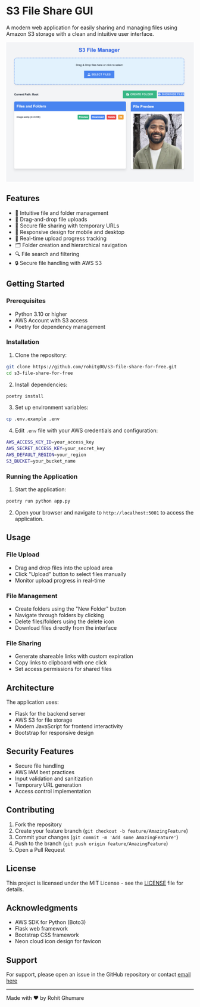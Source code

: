 # S3 File Share GUI

A modern web application for easily sharing and managing files using Amazon S3 storage with a clean and intuitive user interface.

![S3 File Share GUI Screenshot](static/img/screenshot.png)

## Features

- 📁 Intuitive file and folder management
- 🔄 Drag-and-drop file uploads
- 🔗 Secure file sharing with temporary URLs
- 📱 Responsive design for mobile and desktop
- 🎯 Real-time upload progress tracking
- 🗂️ Folder creation and hierarchical navigation
- 🔍 File search and filtering
- 🔒 Secure file handling with AWS S3

## Getting Started

### Prerequisites

- Python 3.10 or higher
- AWS Account with S3 access
- Poetry for dependency management

### Installation

1. Clone the repository: 
```bash
git clone https://github.com/rohitg00/s3-file-share-for-free.git
cd s3-file-share-for-free
```
2. Install dependencies:
```bash
poetry install
```
3. Set up environment variables:
```bash
cp .env.example .env
```
4. Edit `.env` file with your AWS credentials and configuration:
```bash
AWS_ACCESS_KEY_ID=your_access_key
AWS_SECRET_ACCESS_KEY=your_secret_key
AWS_DEFAULT_REGION=your_region
S3_BUCKET=your_bucket_name
```
### Running the Application

1. Start the application:
```bash
poetry run python app.py
```
2. Open your browser and navigate to `http://localhost:5001` to access the application.


## Usage

### File Upload
- Drag and drop files into the upload area
- Click "Upload" button to select files manually
- Monitor upload progress in real-time

### File Management
- Create folders using the "New Folder" button
- Navigate through folders by clicking
- Delete files/folders using the delete icon
- Download files directly from the interface

### File Sharing
- Generate shareable links with custom expiration
- Copy links to clipboard with one click
- Set access permissions for shared files

## Architecture

The application uses:
- Flask for the backend server
- AWS S3 for file storage
- Modern JavaScript for frontend interactivity
- Bootstrap for responsive design

## Security Features

- Secure file handling
- AWS IAM best practices
- Input validation and sanitization
- Temporary URL generation
- Access control implementation

## Contributing

1. Fork the repository
2. Create your feature branch (`git checkout -b feature/AmazingFeature`)
3. Commit your changes (`git commit -m 'Add some AmazingFeature'`)
4. Push to the branch (`git push origin feature/AmazingFeature`)
5. Open a Pull Request

## License

This project is licensed under the MIT License - see the [LICENSE](LICENSE) file for details.

## Acknowledgments

- AWS SDK for Python (Boto3)
- Flask web framework
- Bootstrap CSS framework
- Neon cloud icon design for favicon

## Support

For support, please open an issue in the GitHub repository or contact [email here](ghumare64@gmail.com)

---

Made with ❤️ by Rohit Ghumare
